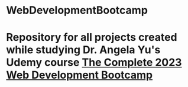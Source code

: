 # WebDevelopmentBootcamp
# Repository for all projects created while studying Dr. Angela Yu's Udemy course [The Complete 2023 Web Development Bootcamp](https://www.udemy.com/course/the-complete-web-development-bootcamp)
